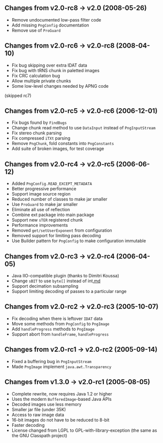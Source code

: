 ## Changes from v2.0-rc8 → v2.0 (2008-05-26) ##

  * Remove undocumented low-pass filter code
  * Add missing `PngConfig` documentation
  * Remove use of `ProGuard`

## Changes from v2.0-rc6 → v2.0-rc8 (2008-04-10) ##

  * Fix bug skipping over extra IDAT data
  * Fix bug with tRNS chunk in paletted images
  * Fix CRC calculation bug
  * Allow multiple private chunks
  * Some low-level changes needed by APNG code

(skipped rc7)

## Changes from v2.0-rc5 → v2.0-rc6 (2006-12-01) ##

  * Fix bugs found by `FindBugs`
  * Change chunk read method to use `DataInput` instead of `PngInputStream`
  * Fix stereo chunk parsing
  * Fix compressed `iTXt` parsing
  * Remove `PngChunk`, fold constants into `PngConstants`
  * Add suite of broken images, for test coverage

## Changes from v2.0-rc4 → v2.0-rc5 (2006-06-12) ##

  * Added `PngConfig.READ_EXCEPT_METADATA`
  * Better progressive performance
  * Support image source region
  * Reduced number of classes to make jar smaller
  * Use `ProGuard` to make jar smaller
  * Eliminate all use of reflection
  * Combine ext package into main package
  * Support new `sTER` registered chunk
  * Performance improvements
  * Removed `get/setUserExponent` from configuration
  * Removed support for limiting pass decoding
  * Use Builder pattern for `PngConfig` to make configuration immutable

## Changes from v2.0-rc3 → v2.0-rc4 (2006-04-05) ##

  * Java IIO-compatible plugin (thanks to Dimitri Koussa)
  * Change `sBIT` to use `byte[]` instead of int[.md](.md)
  * Support decimation subsampling
  * Support limiting decoding of passes to a particular range

## Changes from v2.0-rc2 → v2.0-rc3 (2005-10-07) ##

  * Fix decoding when there is leftover `IDAT` data
  * Move some methods from `PngConfig` to `PngImage`
  * Add `handleProgress` methods to `PngImage`
  * Support abort from `handleFrame`, `handleProgress`

## Changes from v2.0-rc1 → v2.0-rc2 (2005-09-14) ##

  * Fixed a buffering bug in `PngInputStream`
  * Made `PngImage` implement `java.awt.Transparency`

## Changes from v1.3.0 → v2.0-rc1 (2005-08-05) ##

  * Complete rewrite, now requires Java 1.2 or higher
  * Uses the modern `BufferedImage`-based Java APIs
  * Decoded images use less memory
  * Smaller jar file (under 35K)
  * Access to raw image data
  * 16-bit images do not have to be reduced to 8-bit
  * Faster decoding
  * License changed from LGPL to GPL-with-library-exception (the same as the GNU Classpath project)